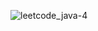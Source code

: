 ![leetcode_java-4](https://github.com/user-attachments/assets/38ff28f6-4d9d-492a-9a17-3b880789933a)

